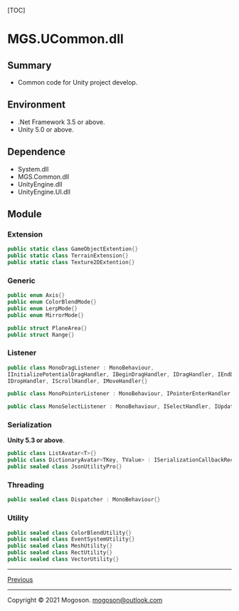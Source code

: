 [TOC]

# MGS.UCommon.dll

## Summary
- Common code for Unity project develop.

## Environment
- .Net Framework 3.5 or above.
- Unity 5.0 or above.

## Dependence
- System.dll
- MGS.Common.dll
- UnityEngine.dll
- UnityEngine.UI.dll

## Module

### Extension

```C#
public static class GameObjectExtention{}
public static class TerrainExtension{}
public static class Texture2DExtention{}
```

### Generic

```C#
public enum Axis{}
public enum ColorBlendMode{}
public enum LerpMode{}
public enum MirrorMode{}

public struct PlaneArea{}
public struct Range{}
```

### Listener

```C#
public class MonoDragListener : MonoBehaviour,
IInitializePotentialDragHandler, IBeginDragHandler, IDragHandler, IEndDragHandler,
IDropHandler, IScrollHandler, IMoveHandler{}

public class MonoPointerListener : MonoBehaviour, IPointerEnterHandler, IPointerExitHandler, IPointerDownHandler, IPointerUpHandler, IPointerClickHandler{}

public class MonoSelectListener : MonoBehaviour, ISelectHandler, IUpdateSelectedHandler, IDeselectHandler, ISubmitHandler, ICancelHandler{}
```

### Serialization

**Unity 5.3 or above**.

```C#
public class ListAvatar<T>{}
public class DictionaryAvatar<TKey, TValue> : ISerializationCallbackReceiver{}
public sealed class JsonUtilityPro{}
```

### Threading

```C#
public sealed class Dispatcher : MonoBehaviour{}
```

### Utility

```c#
public sealed class ColorBlendUtility{}
public sealed class EventSystemUtility{}
public sealed class MeshUtility{}
public sealed class RectUtility{}
public sealed class VectorUtility{}
```

------

[Previous](../../README.md)

------

Copyright © 2021 Mogoson.	mogoson@outlook.com